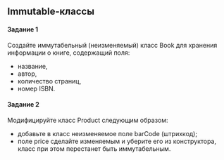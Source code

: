 ## Immutable-классы
#### Задание 1
Создайте иммутабельный (неизменяемый) класс Book для хранения информации о книге, содержащий поля:

- название,
- автор,
- количество страниц,
- номер ISBN.


#### Задание 2
Модифицируйте класс Product следующим образом:

- добавьте в класс неизменяемое поле barCode (штрихкод);
- поле price сделайте изменяемым и уберите его из конструктора, класс при этом перестанет быть иммутабельным.

